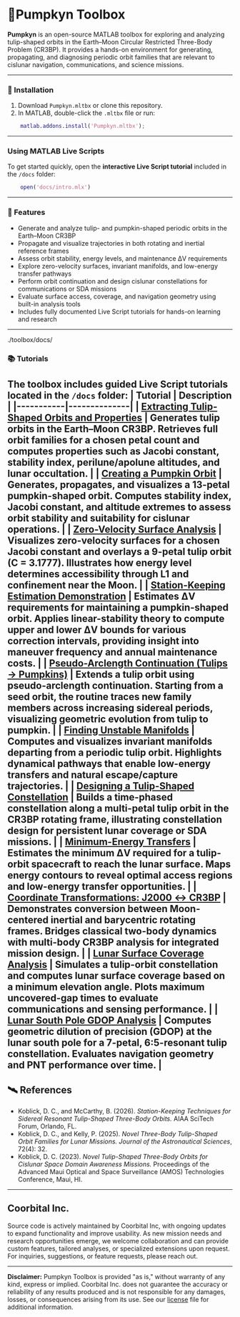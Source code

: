 # 🎃Pumpkyn Toolbox

**Pumpkyn** is an open-source MATLAB toolbox for exploring and analyzing tulip-shaped orbits in the Earth–Moon Circular Restricted Three-Body Problem (CR3BP). It provides a hands-on environment for generating, propagating, and diagnosing periodic orbit families that are relevant to cislunar navigation, communications, and science missions.

---

### 🧩 Installation
1. Download `Pumpkyn.mltbx` or clone this repository.  
2. In MATLAB, double-click the `.mltbx` file or run:

```matlab
    matlab.addons.install('Pumpkyn.mltbx');
```

---

### Using MATLAB Live Scripts
To get started quickly, open the **interactive Live Script tutorial** included in the `/docs` folder:  

```matlab
    open('docs/intro.mlx')
```
---

### 🚀 Features
- Generate and analyze tulip- and pumpkin-shaped periodic orbits in the Earth–Moon CR3BP  
- Propagate and visualize trajectories in both rotating and inertial reference frames  
- Assess orbit stability, energy levels, and maintenance ΔV requirements  
- Explore zero-velocity surfaces, invariant manifolds, and low-energy transfer pathways  
- Perform orbit continuation and design cislunar constellations for communications or SDA missions  
- Evaluate surface access, coverage, and navigation geometry using built-in analysis tools  
- Includes fully documented Live Script tutorials for hands-on learning and research  

---
./toolbox/docs/
### 📚 Tutorials
The toolbox includes guided Live Script tutorials located in the `/docs` folder:
| Tutorial | Description |
|-----------|--------------|
| [**Extracting Tulip-Shaped Orbits and Properties**](./toolbox/docs/md/intro_tulip.md) | Generates tulip orbits in the Earth–Moon CR3BP. Retrieves full orbit families for a chosen petal count and computes properties such as Jacobi constant, stability index, perilune/apolune altitudes, and lunar occultation. |
| [**Creating a Pumpkin Orbit**](./toolbox/docs/md/intro_pumpkyn.md) | Generates, propagates, and visualizes a 13-petal pumpkin-shaped orbit. Computes stability index, Jacobi constant, and altitude extremes to assess orbit stability and suitability for cislunar operations. |
| [**Zero-Velocity Surface Analysis**](./toolbox/docs/md/zeroVelocity.md) | Visualizes zero-velocity surfaces for a chosen Jacobi constant and overlays a 9-petal tulip orbit (C = 3.1777). Illustrates how energy level determines accessibility through L1 and confinement near the Moon. |
| [**Station-Keeping Estimation Demonstration**](./toolbox/docs/md/stationKeepingEst.md) | Estimates ΔV requirements for maintaining a pumpkin-shaped orbit. Applies linear-stability theory to compute upper and lower ΔV bounds for various correction intervals, providing insight into maneuver frequency and annual maintenance costs. |
| [**Pseudo-Arclength Continuation (Tulips → Pumpkins)**](./toolbox/docs/md/tulipContinuation.md) | Extends a tulip orbit using pseudo-arclength continuation. Starting from a seed orbit, the routine traces new family members across increasing sidereal periods, visualizing geometric evolution from tulip to pumpkin. |
| [**Finding Unstable Manifolds**](./toolbox/docs/md/manifolds.md) | Computes and visualizes invariant manifolds departing from a periodic tulip orbit. Highlights dynamical pathways that enable low-energy transfers and natural escape/capture trajectories. |
| [**Designing a Tulip-Shaped Constellation**](./toolbox/docs/md/tulipContinuation.md) | Builds a time-phased constellation along a multi-petal tulip orbit in the CR3BP rotating frame, illustrating constellation design for persistent lunar coverage or SDA missions. |
| [**Minimum-Energy Transfers**](./toolbox/docs/md/minEnergy.md) | Estimates the minimum ΔV required for a tulip-orbit spacecraft to reach the lunar surface. Maps energy contours to reveal optimal access regions and low-energy transfer opportunities. |
| [**Coordinate Transformations: J2000 ↔ CR3BP**](./toolbox/docs/md/j2k2cr3bp.md) | Demonstrates conversion between Moon-centered inertial and barycentric rotating frames. Bridges classical two-body dynamics with multi-body CR3BP analysis for integrated mission design. |
| [**Lunar Surface Coverage Analysis**](./toolbox/docs/md/surfCoverage.md) | Simulates a tulip-orbit constellation and computes lunar surface coverage based on a minimum elevation angle. Plots maximum uncovered-gap times to evaluate communications and sensing performance. |
| [**Lunar South Pole GDOP Analysis**](./toolbox/docs/md/intro_gdop.md) | Computes geometric dilution of precision (GDOP) at the lunar south pole for a 7-petal, 6:5-resonant tulip constellation. Evaluates navigation geometry and PNT performance over time. |
---

## 🛰 References  

- Koblick, D. C., and McCarthy, B. (2026). *Station-Keeping Techniques for Sidereal Resonant Tulip-Shaped Three-Body Orbits.* AIAA SciTech Forum, Orlando, FL.  
- Koblick, D. C., and Kelly, P. (2025). *Novel Three-Body Tulip-Shaped Orbit Families for Lunar Missions.* *Journal of the Astronautical Sciences*, 72(4): 32.  
- Koblick, D. C. (2023). *Novel Tulip-Shaped Three-Body Orbits for Cislunar Space Domain Awareness Missions.* Proceedings of the Advanced Maui Optical and Space Surveillance (AMOS) Technologies Conference, Maui, HI.  

---

## Coorbital Inc.

Source code is actively maintained by Coorbital Inc, with ongoing updates to expand functionality and improve usability. As new mission needs and research opportunities emerge, we welcome collaboration and can provide custom features, tailored analyses, or specialized extensions upon request. For inquiries, suggestions, or feature requests, please reach out.

---

**Disclaimer:** Pumpkyn Toolbox is provided "as is," without warranty of any kind, express or implied. Coorbital Inc. does not guarantee the accuracy or reliability of any results produced and is not responsible for any damages, losses, or consequences arising from its use. See our [license](./LICENSE) file for additional information.
